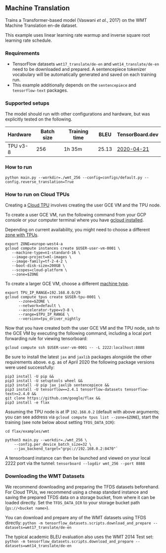 ## Machine Translation

Trains a Transformer-based model (Vaswani *et al.*, 2017) on the WMT Machine
Translation en-de dataset.

This example uses linear learning rate warmup and inverse square root learning
rate schedule.

### Requirements

*   TensorFlow datasets `wmt17_translate/de-en` and `wmt14_translate/de-en` need
    to be downloaded and prepared. A sentencepiece tokenizer vocabulary will be
    automatically generated and saved on each training run.
*   This example additionally depends on the `sentencepiece` and
    `tensorflow-text` packages.

### Supported setups

The model should run with other configurations and hardware, but was explicitly
tested on the following.

Hardware | Batch size | Training time | BLEU  | TensorBoard.dev
-------- | ---------- | ------------- | ----- | ---------------
TPU v3-8 | 256        | 1h 35m        | 25.13 | [2020-04-21](https://tensorboard.dev/experiment/9lsbEw7DQzKdv881v4nIQA/)

### How to run

`python main.py --workdir=./wmt_256 --config=configs/default.py --config.reverse_translation=True`

### How to run on Cloud TPUs

Creating a [Cloud TPU](https://cloud.google.com/tpu/docs/quickstart) involves
creating the user GCE VM and the TPU node.

To create a user GCE VM, run the following command from your GCP console or your
computer terminal where you have
[gcloud installed](https://cloud.google.com/sdk/install).

Depending on current availability, you might need to choose a different
[zone with TPUs](https://cloud.google.com/tpu/docs/types-zones).

```
export ZONE=europe-west4-a
gcloud compute instances create $USER-user-vm-0001 \
   --machine-type=n1-standard-16 \
   --image-project=ml-images \
   --image-family=tf-2-4-2 \
   --boot-disk-size=200GB \
   --scopes=cloud-platform \
   --zone=$ZONE
```

To create a larger GCE VM, choose a different
[machine type](https://cloud.google.com/compute/docs/machine-types).

```
export TPU_IP_RANGE=192.168.0.0/29
gcloud compute tpus create $USER-tpu-0001 \
      --zone=$ZONE \
      --network=default \
      --accelerator-type=v3-8 \
      --range=$TPU_IP_RANGE \
      --version=tpu_driver_nightly
```

Now that you have created both the user GCE VM and the TPU node, ssh to the GCE
VM by executing the following command, including a local port forwarding rule
for viewing tensorboard:

```
gcloud compute ssh $USER-user-vm-0001 -- -L 2222:localhost:8888
```

Be sure to install the latest `jax` and `jaxlib` packages alongside the other
requirements above. e.g. as of April 2020 the following package versions were
used successfully:

```
pip3 install -U pip &&
pip3 install -U setuptools wheel &&
pip3 install -U pip jax jaxlib sentencepiece &&
pip3 install -U tensorflow==2.4.1 tensorflow-datasets tensorflow-text>=2.4.0 &&
git clone https://github.com/google/flax &&
pip3 install -e flax
```

Assuming the TPU node is at IP `192.168.0.2` (default with above arguments; you
can see address via `gcloud compute tpus list --zone=$ZONE`), start the
training (see note below about setting `TFDS_DATA_DIR`):

```
cd flax/examples/wmt

python3 main.py --workdir=./wmt_256 \
    --config.per_device_batch_size=32 \
    --jax_backend_target="grpc://192.168.0.2:8470"`
```

A tensorboard instance can then be launched and viewed on your local 2222 port
via the tunnel: `tensorboard --logdir wmt_256 --port 8888`

### Downloading the WMT Datasets

We recommend downloading and preparing the TFDS datasets beforehand. For Cloud
TPUs, we recommend using a cheap standard instance and saving the prepared TFDS
data on a storage bucket, from where it can be loaded directly. Set the
`TFDS_DATA_DIR` to your storage bucket path (`gs://<bucket name>`).

You can download and prepare any of the WMT datasets using TFDS directly:
`python -m tensorflow_datasets.scripts.download_and_prepare
--datasets=wmt17_translate/de-en`

The typical academic BLEU evaluation also uses the WMT 2014 Test set: `python -m
tensorflow_datasets.scripts.download_and_prepare
--datasets=wmt14_translate/de-en`
